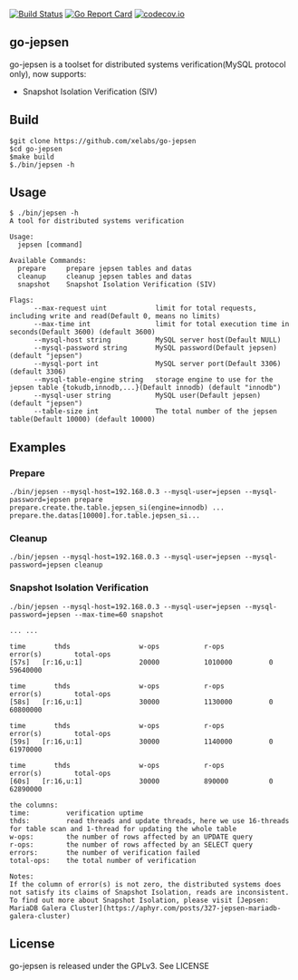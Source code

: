 [![Build Status](https://travis-ci.org/xelabs/go-jepsen.svg?branch=master)](https://travis-ci.org/xelabs/go-jepsen) [![Go Report Card](https://goreportcard.com/badge/github.com/xelabs/go-jepsen)](https://goreportcard.com/report/github.com/xelabs/go-jepsen) [![codecov.io](https://codecov.io/gh/xelabs/go-jepsen/graphs/badge.svg)](https://codecov.io/gh/xelabs/go-jepsen/branch/master)

## go-jepsen

go-jepsen is a toolset for distributed systems verification(MySQL protocol only), now supports:

* Snapshot Isolation Verification (SIV)

## Build

```
$git clone https://github.com/xelabs/go-jepsen
$cd go-jepsen
$make build
$./bin/jepsen -h
```

## Usage

```
$ ./bin/jepsen -h
A tool for distributed systems verification

Usage:
  jepsen [command]

Available Commands:
  prepare     prepare jepsen tables and datas
  cleanup     cleanup jepsen tables and datas
  snapshot    Snapshot Isolation Verification (SIV)

Flags:
      --max-request uint            limit for total requests, including write and read(Default 0, means no limits)
      --max-time int                limit for total execution time in seconds(Default 3600) (default 3600)
      --mysql-host string           MySQL server host(Default NULL)
      --mysql-password string       MySQL password(Default jepsen) (default "jepsen")
      --mysql-port int              MySQL server port(Default 3306) (default 3306)
      --mysql-table-engine string   storage engine to use for the jepsen table {tokudb,innodb,...}(Default innodb) (default "innodb")
      --mysql-user string           MySQL user(Default jepsen) (default "jepsen")
      --table-size int              The total number of the jepsen table(Default 10000) (default 10000)
```

## Examples

### Prepare

```
./bin/jepsen --mysql-host=192.168.0.3 --mysql-user=jepsen --mysql-password=jepsen prepare
prepare.create.the.table.jepsen_si(engine=innodb) ...
prepare.the.datas[10000].for.table.jepsen_si...
```

### Cleanup
```
./bin/jepsen --mysql-host=192.168.0.3 --mysql-user=jepsen --mysql-password=jepsen cleanup
```

### Snapshot Isolation Verification
```
./bin/jepsen --mysql-host=192.168.0.3 --mysql-user=jepsen --mysql-password=jepsen --max-time=60 snapshot

... ...

time       thds                 w-ops           r-ops           error(s)        total-ops
[57s]   [r:16,u:1]              20000           1010000         0               59640000

time       thds                 w-ops           r-ops           error(s)        total-ops
[58s]   [r:16,u:1]              30000           1130000         0               60800000

time       thds                 w-ops           r-ops           error(s)        total-ops
[59s]   [r:16,u:1]              30000           1140000         0               61970000

time       thds                 w-ops           r-ops           error(s)        total-ops
[60s]   [r:16,u:1]              30000           890000          0               62890000

the columns:
time:         verification uptime
thds:         read threads and update threads, here we use 16-threads for table scan and 1-thread for updating the whole table
w-ops:        the number of rows affected by an UPDATE query
r-ops:        the number of rows affected by an SELECT query
errors:       the number of verification failed
total-ops:    the total number of verification

Notes:
If the column of error(s) is not zero, the distributed systems does not satisfy its claims of Snapshot Isolation, reads are inconsistent.
To find out more about Snapshot Isolation, please visit [Jepsen: MariaDB Galera Cluster](https://aphyr.com/posts/327-jepsen-mariadb-galera-cluster)
```

## License

go-jepsen is released under the GPLv3. See LICENSE
